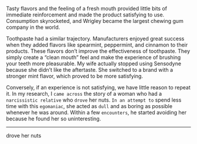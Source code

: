 Tasty flavors and the feeling of a fresh mouth provided little bits of
immediate reinforcement and made the product satisfying to use.
Consumption skyrocketed, and Wrigley became the largest chewing
gum company in the world.

Toothpaste had a similar trajectory. Manufacturers enjoyed great
success when they added flavors like spearmint, peppermint, and
cinnamon to their products. These flavors don’t improve the
effectiveness of toothpaste. They simply create a “clean mouth” feel
and make the experience of brushing your teeth more pleasurable. My
wife actually stopped using Sensodyne because she didn’t like the
aftertaste. She switched to a brand with a stronger mint flavor, which
proved to be more satisfying.

Conversely, if an experience is not satisfying, we have little reason
to repeat it. In my research, I `came across` the story of a woman who
had a `narcissistic relative` who `drove` her nuts. `In an attempt to` spend
less time with this `egomaniac`, she acted as `dull` and as boring as
possible whenever he was around. Within a few `encounters`, he started
avoiding her because he found her so uninteresting.

---
drove her nuts